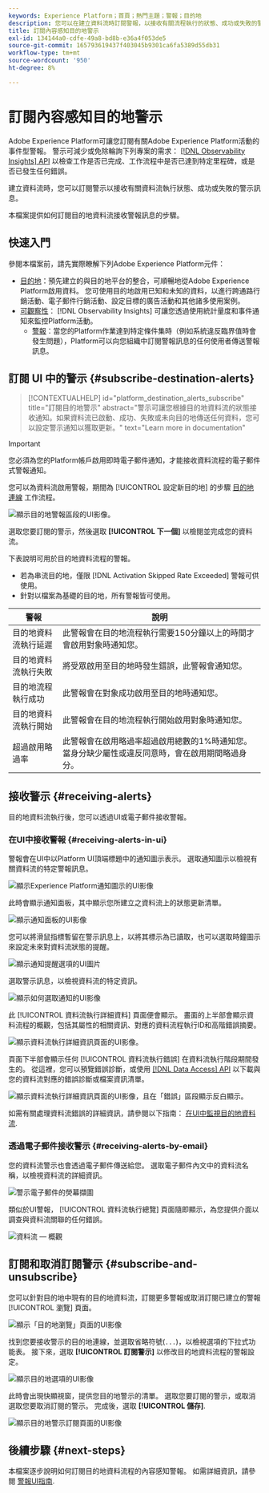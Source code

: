 ```yaml
---
keywords: Experience Platform；首頁；熱門主題；警報；目的地
description: 您可以在建立資料流時訂閱警報，以接收有關流程執行的狀態、成功或失敗的警報訊息。
title: 訂閱內容感知目的地警示
exl-id: 134144a0-cdfe-49a8-bd8b-e36a4f053de5
source-git-commit: 165793619437f403045b9301ca6fa5389d55db31
workflow-type: tm+mt
source-wordcount: '950'
ht-degree: 8%

---
```


# 訂閱內容感知目的地警示

Adobe Experience Platform可讓您訂閱有關Adobe Experience Platform活動的事件型警報。 警示可減少或免除輪詢下列專案的需求： [[!DNL Observability Insights] API](../../observability/api/overview.md) 以檢查工作是否已完成、工作流程中是否已達到特定里程碑，或是否已發生任何錯誤。

建立資料流時，您可以訂閱警示以接收有關資料流執行狀態、成功或失敗的警示訊息。

本檔案提供如何訂閱目的地資料流接收警報訊息的步驟。

## 快速入門

參閱本檔案前，請先實際瞭解下列Adobe Experience Platform元件：

* [目的地](../home.md)：預先建立的與目的地平台的整合，可順暢地從Adobe Experience Platform啟用資料。 您可使用目的地啟用已知和未知的資料，以進行跨通路行銷活動、電子郵件行銷活動、設定目標的廣告活動和其他諸多使用案例。
* [可觀察性](../../observability/home.md)： [!DNL Observability Insights] 可讓您透過使用統計量度和事件通知來監控Platform活動。
   * [警報](../../observability/alerts/overview.md)：當您的Platform作業達到特定條件集時（例如系統違反臨界值時會發生問題），Platform可以向您組織中訂閱警報訊息的任何使用者傳送警報訊息。

## 訂閱 UI 中的警示 {#subscribe-destination-alerts}

>[!CONTEXTUALHELP]
>id="platform_destination_alerts_subscribe"
>title="訂閱目的地警示"
>abstract="警示可讓您根據目的地資料流的狀態接收通知。如果資料流已啟動、成功、失敗或未向目的地傳送任何資料，您可以設定警示通知以獲取更新。"
>text="Learn more in documentation"

>[!IMPORTANT]
>
>您必須為您的Platform帳戶啟用即時電子郵件通知，才能接收資料流程的電子郵件式警報通知。

您可以為資料流啟用警報，期間為 [!UICONTROL 設定新目的地] 的步驟 [目的地連線](connect-destination.md) 工作流程。

![顯示目的地警報區段的UI影像。](../assets/ui/alerts/destination-alerts.png)

選取您要訂閱的警示，然後選取 **[!UICONTROL 下一個]** 以檢閱並完成您的資料流。

下表說明可用於目的地資料流程的警報。

* 若為串流目的地，僅限 [!DNL Activation Skipped Rate Exceeded] 警報可供使用。
* 針對以檔案為基礎的目的地，所有警報皆可使用。

| 警報 | 說明 |
| --- | --- |
| 目的地資料流執行延遲 | 此警報會在目的地流程執行需要150分鐘以上的時間才會啟用對象時通知您。 |
| 目的地資料流執行失敗 | 將受眾啟用至目的地時發生錯誤，此警報會通知您。 |
| 目的地流程執行成功 | 此警報會在對象成功啟用至目的地時通知您。 |
| 目的地資料流執行開始 | 此警報會在目的地流程執行開始啟用對象時通知您。 |
| 超過啟用略過率 | 此警報會在啟用略過率超過啟用總數的1%時通知您。 當身分缺少屬性或違反同意時，會在啟用期間略過身分。 |

## 接收警示 {#receiving-alerts}

目的地資料流執行後，您可以透過UI或電子郵件接收警報。

### 在UI中接收警報 {#receiving-alerts-in-ui}

警報會在UI中以Platform UI頂端標題中的通知圖示表示。 選取通知圖示以檢視有關資料流的特定警報訊息。

![顯示Experience Platform通知圖示的UI影像](../assets/ui/alerts/notification.png)

此時會顯示通知面板，其中顯示您所建立之資料流上的狀態更新清單。

![顯示通知面板的UI影像](../assets/ui/alerts/alert-window.png)

您可以將滑鼠指標暫留在警示訊息上，以將其標示為已讀取，也可以選取時鐘圖示來設定未來對資料流狀態的提醒。

![顯示通知提醒選項的UI圖片](../assets/ui/alerts/remind-me.png)

選取警示訊息，以檢視資料流的特定資訊。

![顯示如何選取通知的UI影像](../assets/ui/alerts/select-alert-message.png)

此 [!UICONTROL 資料流執行詳細資料] 頁面便會顯示。 畫面的上半部會顯示資料流程的概觀，包括其屬性的相關資訊、對應的資料流程執行ID和高階錯誤摘要。

![顯示資料流執行詳細資訊頁面的UI影像。](../assets/ui/alerts/dataflow-overview.png)

頁面下半部會顯示任何 [!UICONTROL 資料流執行錯誤] 在資料流執行階段期間發生的。 從這裡，您可以預覽錯誤診斷，或使用 [[!DNL Data Access] API](https://www.adobe.io/experience-platform-apis/references/data-access/) 以下載與您的資料流對應的錯誤診斷或檔案資訊清單。

![顯示資料流執行詳細資訊頁面的UI影像，且在「錯誤」區段顯示反白顯示。](../assets/ui/alerts/dataflow-run-error.png)

如需有關處理資料流錯誤的詳細資訊，請參閱以下指南： [在UI中監視目的地資料流](../../dataflows/ui/monitor-destinations.md).

### 透過電子郵件接收警示 {#receiving-alerts-by-email}

您的資料流警示也會透過電子郵件傳送給您。 選取電子郵件內文中的資料流名稱，以檢視資料流的詳細資訊。

![警示電子郵件的熒幕擷圖](../assets/ui/alerts/email.png)

類似於UI警報， [!UICONTROL 資料流執行總覽] 頁面隨即顯示，為您提供介面以調查與資料流關聯的任何錯誤。

![資料流 — 概觀](../assets/ui/alerts/dataflow-overview.png)

## 訂閱和取消訂閱警示 {#subscribe-and-unsubscribe}

您可以針對目的地中現有的目的地資料流，訂閱更多警報或取消訂閱已建立的警報 [!UICONTROL 瀏覽] 頁面。

![顯示「目的地瀏覽」頁面的UI影像](../assets/ui/alerts/destination-list.png)

找到您要接收警示的目的地連線，並選取省略符號(`...`)，以檢視選項的下拉式功能表。 接下來，選取 **[!UICONTROL 訂閱警示]** 以修改目的地資料流程的警報設定。

![顯示目的地選項的UI影像](../assets/ui/alerts/destination-alerts-subscribe.png)

此時會出現快顯視窗，提供您目的地警示的清單。 選取您要訂閱的警示，或取消選取您要取消訂閱的警示。 完成後，選取 **[!UICONTROL 儲存]**.

![顯示目的地警示訂閱頁面的UI影像](../assets/ui/alerts/destination-alerts-list.png)

## 後續步驟 {#next-steps}

本檔案逐步說明如何訂閱目的地資料流程的內容感知警報。 如需詳細資訊，請參閱 [警報UI指南](../../observability/alerts/ui.md).
